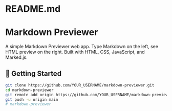 # README.md

# Markdown Previewer

A simple Markdown Previewer web app. Type Markdown on the left, see HTML preview on the right. Built with HTML, CSS, JavaScript, and Marked.js.

## 🚀 Getting Started

```bash
git clone https://github.com/YOUR_USERNAME/markdown-previewer.git
cd markdown-previewer
git remote add origin https://github.com/YOUR_USERNAME/markdown-previewer.git
git push -u origin main
# markdown-previewer
